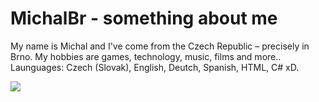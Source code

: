 <h1>MichalBr - something about me</h1>
My name is Michal and I've come from the Czech Republic – precisely in Brno.
My hobbies are games, technology, music, films and more..
Launguages: Czech (Slovak), English, Deutch, Spanish, HTML, C# xD.

<img src="https://lh3.googleusercontent.com/drive-viewer/AFDK6gMkXtzNfbGpK_-jNHYyCoFNeuK4zhtNbxUP_VrzpuAkkzKuFaMYDeQjJ-tulEihEr_vovhHrw1LLuLGSNmme3kEhFxF4A=w1920-h961"></img>
